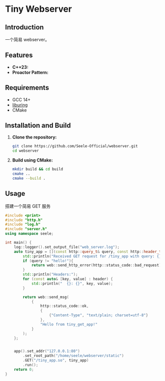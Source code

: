 # Tiny Webserver

## Introduction

一个简易 webserver。

## Features

- **C++23:** 
- **Proactor Pattern:**

## Requirements

- GCC 14+
- [liburing](https://github.com/axboe/liburing)
- CMake

## Installation and Build

1. **Clone the repository:**
   ```sh
   git clone https://github.com/Seele-Official/webserver.git
   cd webserver
   ```

2. **Build using CMake:**
   ```sh
   mkdir build && cd build
   cmake ..
   cmake --build .
   ```

## Usage

搭建一个简易 GET 服务

```cpp
#include <print>
#include "http.h"
#include "log.h"
#include "server.h"
using namespace seele;

int main() {
    log::logger().set_output_file("web_server.log");
    auto tiny_app = [](const http::query_t& query, const http::header_t& header) {
        std::println("Received GET request for /tiny_app with query: {}", query);
        if (query != "hello!"){
            return web::send_http_error(http::status_code::bad_request);
        }
        std::println("Headers:");
        for (const auto& [key, value] : header) {
            std::println("  {}: {}", key, value);
        }

        return web::send_msg(
            {
                http::status_code::ok,
                {
                    {"Content-Type", "text/plain; charset=utf-8"}
                },
                "Hello from tiny_get_app!"
            }
        );
    };


    app().set_addr("127.0.0.1:80")
        .set_root_path("/home/seele/webserver/static")
        .GET("/tiny_app.so", tiny_app)
        .run();
    return 0;
}
```
